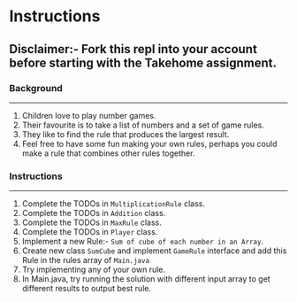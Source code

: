 # Instructions

## Disclaimer:- Fork this repl into your account before starting with the Takehome assignment. 

### Background
---
1. Children love to play number games.
2. Their favourite is to take a list of numbers and a set of game rules.
3. They like to find the rule that produces the largest result.
4. Feel free to have some fun making your own rules, perhaps you could make a rule that combines other rules together.

### Instructions
---
1. Complete the TODOs in `MultiplicationRule` class.
2. Complete the TODOs in `Addition` class.
3. Complete the TODOs in `MaxRule` class.
4. Complete the TODOs in `Player` class.
5. Implement a new Rule:- `Sum of cube of each number in an Array`.
6. Create new class `SumCube` and implement `GameRule` interface and add this Rule in the rules array of `Main.java`
7. Try implementing any of your own rule.
8. In Main.java, try running the solution with different input array to get different results to output best rule.
